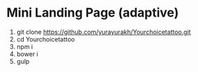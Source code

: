 # Mini Landing Page (adaptive)

1. git clone https://github.com/yurayurakh/Yourchoicetattoo.git
2. cd Yourchoicetattoo
3. npm i
4. bower i
5. gulp

